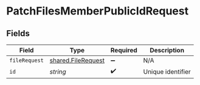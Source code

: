 # PatchFilesMemberPublicIdRequest


## Fields

| Field                                                    | Type                                                     | Required                                                 | Description                                              |
| -------------------------------------------------------- | -------------------------------------------------------- | -------------------------------------------------------- | -------------------------------------------------------- |
| `fileRequest`                                            | [shared.FileRequest](../../models/shared/filerequest.md) | :heavy_minus_sign:                                       | N/A                                                      |
| `id`                                                     | *string*                                                 | :heavy_check_mark:                                       | Unique identifier                                        |